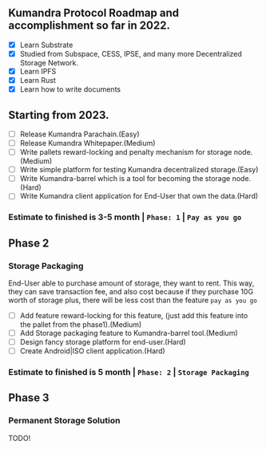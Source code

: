 ## Kumandra Protocol Roadmap and accomplishment so far in 2022.
 
- [x] Learn Substrate
- [x] Studied from Subspace, CESS, IPSE, and many more Decentralized Storage Network.
- [x] Learn IPFS
- [x] Learn Rust
- [x] Learn how to write documents

## Starting from 2023.

- [ ] Release Kumandra Parachain.(Easy)
- [ ] Release Kumandra Whitepaper.(Medium)
- [ ] Write pallets reward-locking and penalty mechanism for storage node.(Medium)
- [ ] Write simple platform for testing Kumandra decentralized storage.(Easy)
- [ ] Write Kumandra-barrel which is a tool for becoming the storage node.(Hard)
- [ ] Write Kumandra client application for End-User that own the data.(Hard)

### Estimate to finished is 3-5 month | `Phase: 1` | `Pay as you go`

## Phase 2
### Storage Packaging
End-User able to purchase amount of storage, they want to rent.
This way, they can save transaction fee, and also cost because if they purchase 10G worth of storage plus, there will be less cost than the feature `pay as you go`

- [ ] Add feature reward-locking for this feature, (just add this feature into the pallet from the phase1).(Medium)
- [ ] Add Storage packaging feature to Kumandra-barrel tool.(Medium)
- [ ] Design fancy storage platform for end-user.(Hard)
- [ ] Create Android|ISO client application.(Hard)

### Estimate to finished is 5 month | `Phase: 2` | `Storage Packaging`

## Phase 3
### Permanent Storage Solution
TODO!
